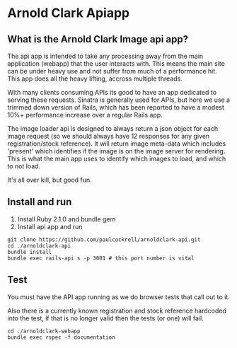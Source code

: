 # Arnold Clark Apiapp

What is the Arnold Clark Image api app?
---------------------------------------

The api app is intended to take any processing away from the main application (webapp) that the user interacts with. This means the main site can be under heavy use and not suffer from much of a performance hit. This app does all the heavy lifting, accross multiple threads.

With many clients consuming APIs its good to have an app dedicated to serving these requests. Sinatra is generally used for APIs, but here we use a trimmed down version of Rails, which has been reported to have a modest 10%+ performance increase over a regular Rails app.

The image loader api is designed to always return a json object for each image request (so we should always have 12 responses for any given registration/stock reference). It will return image meta-data which includes 'present' which identifies if the image is on the image server for rendering. This is what the main app uses to identify which images to load, and which to not load.

It's all over kill, but good fun.

Install and run
---------------

1. Install Ruby 2.1.0 and bundle gem
2. Install api app and run

```shell
git clone https://github.com/paulcockrell/arnoldclark-api.git
cd ./arnoldclark-api
bundle install
bundle exec rails-api s -p 3001 # this port number is vital
```

Test
----

You must have the API app running as we do browser tests that call out to it.

Also there is a currently known registration and stock reference hardcoded into the test, if that is no longer valid then the tests (or one) will fail.

```shell
cd ./arnoldclark-webapp
bundle exec rspec -f documentation
```
